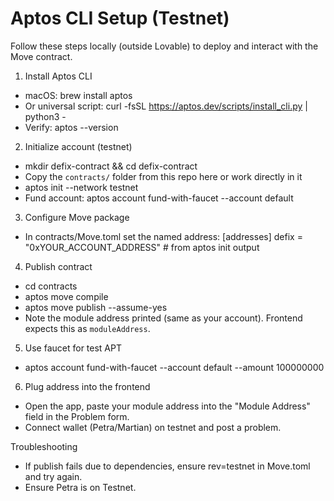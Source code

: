 # Aptos CLI Setup (Testnet)

Follow these steps locally (outside Lovable) to deploy and interact with the Move contract.

1) Install Aptos CLI
- macOS: brew install aptos
- Or universal script: curl -fsSL https://aptos.dev/scripts/install_cli.py | python3 -
- Verify: aptos --version

2) Initialize account (testnet)
- mkdir defix-contract && cd defix-contract
- Copy the `contracts/` folder from this repo here or work directly in it
- aptos init --network testnet
- Fund account: aptos account fund-with-faucet --account default

3) Configure Move package
- In contracts/Move.toml set the named address:
  [addresses]
  defix = "0xYOUR_ACCOUNT_ADDRESS"   # from aptos init output

4) Publish contract
- cd contracts
- aptos move compile
- aptos move publish --assume-yes
- Note the module address printed (same as your account). Frontend expects this as `moduleAddress`.

5) Use faucet for test APT
- aptos account fund-with-faucet --account default --amount 100000000

6) Plug address into the frontend
- Open the app, paste your module address into the "Module Address" field in the Problem form.
- Connect wallet (Petra/Martian) on testnet and post a problem.

Troubleshooting
- If publish fails due to dependencies, ensure rev=testnet in Move.toml and try again.
- Ensure Petra is on Testnet.
